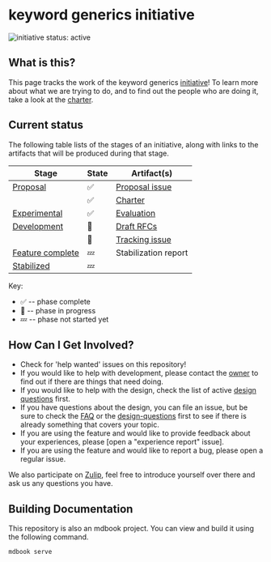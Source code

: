 # keyword generics initiative
<!--

 This is the template for creating an initiative in rust-lang. Be sure to go
 through all sections marked with `**FIX ME**`, and make sure that the text is
 correct, and feel free to replace/remove any part that's not relevant to
 your group.

 Steps to customize:

 * Edit CHARTER.md
 * Replace placeholder text (see below)
 * Remove references to "expermental" and "evaluation" unless you need them
 
  All of the text across all of the initial files uses the same group of
 variables to allow for easy search and replace. They are listed below.

 Example sed command: `sed -i '' 's/keyword generics/Inline ASM/g' ./**/*.md`
 *Note* you need `-i ''` on macOS and just `-i` on Linux.

 * keyword generics -> The display name of your group e.g. "Inline ASM".
 * keyword-generics-initiative -> The url slug name of your group used for
   `rust-lang/team` and repo name. e.g. "pg-inline-asm".
 * Zulip -> The name of your chat app e.g. "Zulip".
 * {{CHAT_LINK}} -> The hyperlink to your discussions on the chat app
   e.g. "https://rust-lang.zulipchat.com/#narrow/stream/216763-project-inline-asm".

To get your repo under rust-lang, file an infra issue:
https://github.com/rust-lang/infra-team/issues/new

-->

![initiative status: active](https://img.shields.io/badge/status-active-brightgreen.svg)

## What is this?

This page tracks the work of the keyword generics [initiative]! To learn more
about what we are trying to do, and to find out the people who are doing it,
take a look at the [charter]. 

[charter]: ./CHARTER.md
[initiative]: https://lang-team.rust-lang.org/initiatives.html

## Current status

The following table lists of the stages of an initiative, along with links to the artifacts that will be produced during that stage.

| Stage              | State | Artifact(s)                                                         |
| ------------------ | ----- | ------------------------------------------------------------------- |
| [Proposal]         | ✅    | [Proposal issue](https://github.com/rust-lang/lang-team/issues/162) |
|                    | ✅    | [Charter](./CHARTER.md)                                             |
| [Experimental]     | ✅    | [Evaluation](./evaluation/)                                         |
| [Development]      | 🦀   | [Draft RFCs](./explainer/)                                           |
|                    | 🦀   | [Tracking issue](https://github.com/rust-lang/rust/)                |
| [Feature complete] | 💤   | Stabilization report                                                |
| [Stabilized]       | 💤   |                                                                     |

[Proposal]: https://lang-team.rust-lang.org/initiatives/process/stages/proposal.html
[Experimental]: https://lang-team.rust-lang.org/initiatives/process/stages/proposal.html
[Development]: https://lang-team.rust-lang.org/initiatives/process/stages/development.html
[Feature complete]: https://lang-team.rust-lang.org/initiatives/process/stages/feature-complete.html
[Stabilized]: https://lang-team.rust-lang.org/initiatives/process/stages/stabilized.html

Key:

* ✅ -- phase complete
* 🦀 -- phase in progress
* 💤 -- phase not started yet

## How Can I Get Involved?

* Check for 'help wanted' issues on this repository!
* If you would like to help with development, please contact the [owner](./charter.md#membership) to find out if there are things that need doing.
* If you would like to help with the design, check the list of active [design questions](./design-questions/README.md) first. 
* If you have questions about the design, you can file an issue, but be sure to check the [FAQ](./FAQ.md) or the [design-questions](./design-questions/README.md) first to see if there is already something that covers your topic.
* If you are using the feature and would like to provide feedback about your experiences, please [open a "experience report" issue].
* If you are using the feature and would like to report a bug, please open a regular issue.

We also participate on [Zulip][chat-link], feel free to introduce yourself over there and ask us any questions you have.

[open issues]: /issues
[chat-link]: https://rust-lang.zulipchat.com/#narrow/stream/328082-t-lang.2Fkeyword-generics
[team-toml]: https://github.com/rust-lang/team/blob/master/teams/initiative-keyword-generics-initiative.toml

## Building Documentation
This repository is also an mdbook project. You can view and build it using the
following command.

```
mdbook serve
```
